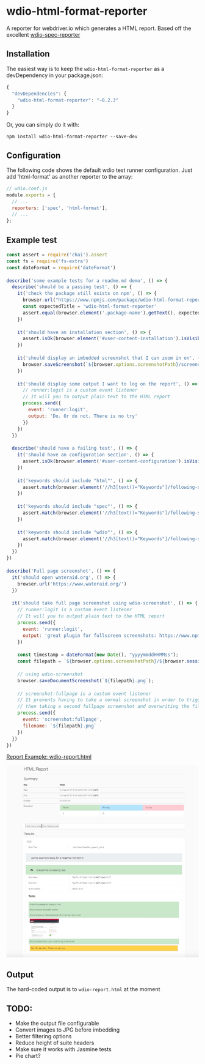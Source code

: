 # wdio-html-format-reporter
A reporter for webdriver.io which generates a HTML report.
Based off the excellent [wdio-spec-reporter](https://www.npmjs.com/package/wdio-spec-reporter)

## Installation

The easiest way is to keep the `wdio-html-format-reporter` as a devDependency in your package.json:

```javascript
{
  "devDependencies": {
    "wdio-html-format-reporter": "~0.2.3"
  }
}
```

Or, you can simply do it with:

```
npm install wdio-html-format-reporter --save-dev
```


## Configuration
The following code shows the default wdio test runner configuration. Just add 'html-format' as another reporter to the array:

```javascript
// wdio.conf.js
module.exports = {
  // ...
  reporters: ['spec', 'html-format'],
  // ...
};
```

## Example test
```javascript
const assert = require('chai').assert
const fs = require('fs-extra')
const dateFormat = require('dateFormat')

describe('some example tests for a readme.md demo', () => {
  describe('should be a passing test', () => {
    it('check the package still exists on npm', () => {
      browser.url("https://www.npmjs.com/package/wdio-html-format-reporter")
      const expectedTitle = 'wdio-html-format-reporter'
      assert.equal(browser.element('.package-name').getText(), expectedTitle, `The page title doesn't equal ${expectedTitle}`)
    })

    it('should have an installation section', () => {
      assert.isOk(browser.element('#user-content-installation').isVisible())
    })

    it('should display an imbedded screenshot that I can zoom in on', () => {
      browser.saveScreenshot(`${browser.options.screenshotPath}/screenshot-example.png`)
    })

    it('should display some output I want to log on the report', () => {
      // runner:logit is a custom event listener
      // It will you to output plain text to the HTML report
      process.send({
        event: 'runner:logit',
        output: 'Do. Or do not. There is no try'
      })
    })
  })

  describe('should have a failing test', () => {
    it('should have an configuration section', () => {
      assert.isOk(browser.element('#user-content-configuration').isVisible())
    })

    it('keywords should include "html"', () => {
      assert.match(browser.element('//h3[text()="Keywords"]/following-sibling::p[contains(@class, "list-of-links")]').getText(), /html/, '"html" is not one of the keywords')
    })

    it('keywords should include "spec"', () => {
      assert.match(browser.element('//h3[text()="Keywords"]/following-sibling::p[contains(@class, "list-of-links")]').getText(), /spec/, '"spec" is not one of the keywords')
    })

    it('keywords should include "wdio"', () => {
      assert.match(browser.element('//h3[text()="Keywords"]/following-sibling::p[contains(@class, "list-of-links")]').getText(), /wdio/, '"wdio" is not one of the keywords')
    })
  })
})

describe('Full page screenshot', () => {
  it('should open wateraid.org', () => {
    browser.url('https://www.wateraid.org/')
  })

  it('should take full page screenshot using wdio-screenshot', () => {
    // runner:logit is a custom event listener
    // It will you to output plain text to the HTML report
    process.send({
      event: 'runner:logit',
      output: 'great plugin for fullscreen screenshots: https://www.npmjs.com/package/wdio-screenshot'
    })

    const timestamp = dateFormat(new Date(), "yyyymmddHHMMss");
    const filepath = `${browser.options.screenshotPath}/${browser.session().sessionId}/${timestamp}`

    // using wdio-screenshot
    browser.saveDocumentScreenshot(`${filepath}.png`);

    // screenshot:fullpage is a custom event listener
    // It prevents having to take a normal screenshot in order to trigger runner:screenshot
    // then taking a second fullpage screenshot and overwriting the file
    process.send({
      event: 'screenshot:fullpage',
      filename: `${filepath}.png`
    })
  })
})

```

[Report Example: wdio-report.html](https://cdn.rawgit.com/aruiz-caritsqa/wdio-html-format-reporter/master/wdio-report.html)

![Report Screenshot](wdio-report.jpg)


## Output
The hard-coded output is to `wdio-report.html` at the moment

## TODO:
- Make the output file configurable
- Convert images to JPG before imbedding
- Better filtering options
- Reduce height of suite headers
- Make sure it works with Jasmine tests
- Pie chart? 
